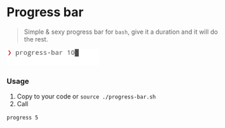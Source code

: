 # Progress bar  

> Simple & sexy progress bar for `bash`, give it a duration and it will do the rest.

![progress-bar.sh in action](./preview.gif)

### Usage

1. Copy to your code or `source ./progress-bar.sh`
2. Call

```
progress 5
```
